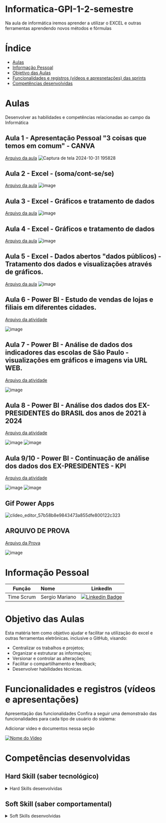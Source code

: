 # Informatica-GPI-1-2-semestre
Na aula de informática iremos aprender a utilizar o EXCEL e outras ferramentas aprendendo novos métodos e fórmulas


# Índice

* [Aulas](#aulas)
* [Informação Pessoal](#informação-pessoal)
* [Objetivo das Aulas](#objetivo-das-aulas)
* [Funcionalidades e registros (vídeos e apresnetações) das sprints](#uncionalidades-e-registros-(vídeos-e-apresnetações)-das-sprints)
* [Competências desenvolvidas](#competências-desenvolvidas)


# Aulas
Desenvolver as habilidades e competências relacionadas ao campo da Informática

## Aula 1 - Apresentação Pessoal "3 coisas que temos em comum" - CANVA
[Arquivo da aula](https://github.com/marianosergio/Informatica-GPI-1-2024/blob/c83f89830b1b5392c3866b8006bd9841f113ff58/Apresenta%C3%A7%C3%A3o%20de%20brainstorm%20minimalista%20verde%20e%20preto_20240812_195619_0000%20(1)_compressed.pdf)
![Captura de tela 2024-10-31 195828](https://github.com/user-attachments/assets/cfdc53e3-ddc2-4634-81c4-a860e89d4a89)
## Aula 2 - Excel - (soma/cont-se/se)
[Arquivo da aula](https://github.com/marianosergio/Informatica-GPI-1-2024/blob/135f5c674e0673cf7d578a0d0cbf2ebc7a7208ea/Sergio%20Mariano%20Informatica%20GPI_1.xlsx)
![image](https://github.com/user-attachments/assets/49ba0214-7c73-44fa-a80f-d9aeba458e28)

## Aula 3 - Excel - Gráficos e tratamento de dados
[Arquivo da aula](https://github.com/marianosergio/Informatica-GPI-1-2024/blob/278d50f17d46e60723589dd04d64e1cc4ea9538f/2024.08_dados-abertos-ex-presidentes_%20Leonardo%20Souza_Geovanna_S%C3%A9rgio_Camila.xlsx)
![image](https://github.com/user-attachments/assets/3213c554-7b8c-40b3-8274-f5c2bb226175)

## Aula 4 - Excel - Gráficos e tratamento de dados
[Arquivo da aula](https://github.com/marianosergio/Informatica-GPI-1-2024/blob/278d50f17d46e60723589dd04d64e1cc4ea9538f/2024.08_dados-abertos-ex-presidentes_%20Leonardo%20Souza_Geovanna_S%C3%A9rgio_Camila.xlsx)
![image](https://github.com/user-attachments/assets/417ede13-2981-4b78-93ab-a17bee27dc66)

## Aula 5 - Excel - Dados abertos "dados públicos) - Tratamento dos dados e visualizações através de gráficos.
[Arquivo da aula](https://github.com/marianosergio/Informatica-GPI-1-2024/blob/0344dd7efd8929c880acba1cecb5ad576986009a/2024.08_dados-abertos-ex-presidentes_%20Leonardo%20Souza_Geovanna_S%C3%A9rgio_Camila.xlsx)
![image](https://github.com/user-attachments/assets/9e247535-a90b-4555-ad3b-fbc7090f02e9)

## Aula 6 - Power BI - Estudo de vendas de lojas e filiais em diferentes cidades.
[Arquivo da atividade](https://github.com/marianosergio/Informatica-GPI-1-2024/blob/fd1d185fe45a7917034f71ff70628ca0a2016293/dados%20das%20filiais.pbix)

![image](https://github.com/user-attachments/assets/5f461939-9cfe-4567-a2d2-22ba3365977c)

## Aula 7 - Power BI - Análise de dados dos indicadores das escolas de São Paulo - visualizações em gráficos e imagens via URL WEB.
[Arquivo da atividade](https://github.com/marianosergio/Informatica-GPI-1-2024/blob/0d201609b33611272f42f02cc0e4455d245ab3c4/atividade%20power%20bi%20Sergio.pbix)

![image](https://github.com/user-attachments/assets/a2f441f1-5e91-41fe-b7f9-543aa450c9b9)


## Aula 8 - Power BI - Análise dos dados dos EX-PRESIDENTES do BRASIL dos anos de 2021 à 2024
[Arquivo da atividade](https://github.com/marianosergio/Informatica-GPI-1-2024/blob/b3c06bd516745421580b1793974b8c84b86ae379/leonardo_e_s%C3%A9rgio.pbix)

![image](https://github.com/user-attachments/assets/2a02992a-16e7-4abc-a44e-a191b013ecec)
![image](https://github.com/user-attachments/assets/22a3e061-573d-48fa-b5fd-71129f96b1bd)


## Aula 9/10 - Power BI - Continuação de análise dos dados dos EX-PRESIDENTES - KPI

[Arquivo da atividade](https://github.com/marianosergio/Informatica-GPI-1-2024/blob/fd6aa705bf689dbb7ae86f21cb1c27c8249bb97e/leonardo_e_s%C3%A9rgio.pbix)

![image](https://github.com/user-attachments/assets/043f4692-f927-4d14-a226-3c5c0aabfe5b)
![image](https://github.com/user-attachments/assets/700fe8a7-11db-4068-8f03-edcc067ec5cf)


## Gif Power Apps

![clideo_editor_57b58b8e9843473a855dfe800122c323](https://github.com/user-attachments/assets/41c91467-4d4a-4ede-b836-d89b33cb982f)

## ARQUIVO DE PROVA

[Arquivo da Prova](https://github.com/marianosergio/Informatica-GPI-1-2024/blob/d9153b9a04abdf455c675f3a9c43e8bffb735804/ALUNOS%20ESTRANGEIRO%20%201%C2%B0%20SEMESTRE%202023.pbix)


![image](https://github.com/user-attachments/assets/bd6a0460-d5f0-4cbc-a002-8e7e1890d05e)


# Informação Pessoal
|    Função     | Nome                                  |                                                                                                                                                      LinkedIn                                                                                                                                                      |
| :-----------: | :------------------------------------ | :-------------------------------------------------------------------------------------------------------------------------------------------------------------------------------------------------------------------------------------------------------------------------------------------------------------------------: |
| Time Scrum|   Sergio Mariano         |     [![Linkedin Badge](https://img.shields.io/badge/Linkedin-blue?style=flat-square&logo=Linkedin&logoColor=white)]()              |


# Objetivo das Aulas
Esta matéria tem como objetivo ajudar e facilitar na utilização do excel e outras ferramentas eletrônicas. inclusive o GitHub, visando:
* Centralizar os trabalhos e projetos;
* Organizar e estruturar as informações;
* Versionar e controlar as alterações;
* Facilitar o compartilhamento e feedback;
* Desenvolver habilidades técnicas.


# Funcionalidades e registros (vídeos e apresentações)

Apresentação das funcionalidades
Confira a seguir uma demonstraão das funcionalidades para cada tipo de usuário do sistema:

Adicionar video e documentos nessa seção

[![Nome do Vídeo](https://img.youtube.com/vi/pBy1zgt0XPc/0.jpg)](https://www.youtube.com/embed/pBy1zgt0XPc)

# Competências desenvolvidas

## Hard Skill (saber tecnológico)
<details>
<summary>Hard Skills desenvolvidas</summary>
  
| Tecnologia/Metodologia | Classificação |
| ---------------------- | ------------- |
| GitHub | ★ ★ ★ ★ ★ ★ ★ ☆ ☆ ☆ |
| Gestão de Projetos | ★ ★ ★ ★ ★ ★ ☆ ☆ ☆ ☆ |
| Time Scrum | ★ ★ ★ ★ ★ ★ ★ ☆ ☆ ☆ |
| Markdown | ★ ★ ★ ★ ★ ★ ★ ☆ ☆ ☆ |
| Git Projects | ★ ★ ★ ★ ★ ★ ★ ☆ ☆ ☆ |
 
</details>

## Soft Skill (saber comportamental)
<details>
<summary>Soft Skills desenvolvidas</summary>

| Habilidades | Classificação |
| ---------------------- | ------------- |
| Colaboração | ★ ★ ★ ★ ★ ☆ ☆ ☆ ☆ ☆ |
| Proatividade| ★ ★ ★ ★ ★ ★ ☆ ☆ ☆ ☆ |
| Pensamento Crítico | ★ ★ ★ ★ ★ ★ ★ ☆ ☆ ☆ |
| Gerenciamento de Tempo | ★ ★ ★ ★ ★ ★ ★ ☆ ☆ ☆ |
| Adaptabilidade | ★ ★ ★ ★ ★ ★ ★ ☆ ☆ ☆ |
| Resiliência | ★ ★ ★ ★ ★ ★ ★ ☆ ☆ ☆ |

</details>
